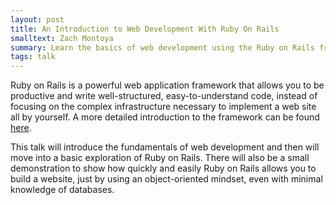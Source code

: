 ```yaml
---
layout: post
title: An Introduction to Web Development With Ruby On Rails
smalltext: Zach Montoya
summary: Learn the basics of web development using the Ruby on Rails framework
tags: talk
---
```


Ruby on Rails is a powerful web application framework that allows you to be
productive and write well-structured, easy-to-understand code, instead of focusing
on the complex infrastructure necessary to implement a web site all by yourself.
A more detailed introduction to the framework can be found
[here](http://railsapps.github.io/what-is-ruby-rails.html).

This talk will introduce the fundamentals of web development and then
will move into a basic exploration of Ruby on Rails.
There will also be a small demonstration to show how quickly and easily
Ruby on Rails allows you to build a website, just by using an
object-oriented mindset, even with minimal knowledge of databases.

